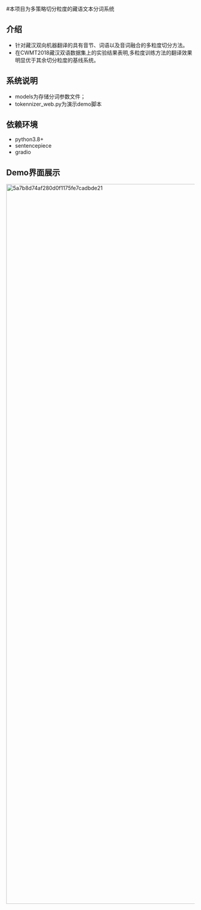 #本项目为多策略切分粒度的藏语文本分词系统
## 介绍
- 针对藏汉双向机器翻译的具有音节、词语以及音词融合的多粒度切分方法。
- 在CWMT2018藏汉双语数据集上的实验结果表明,多粒度训练方法的翻译效果明显优于其余切分粒度的基线系统。
## 系统说明
- models为存储分词参数文件；
- tokennizer_web.py为演示demo脚本
## 依赖环境
- python3.8+
- sentencepiece
- gradio
## Demo界面展示
<img width="1920" alt="5a7b8d74af280d0f1175fe7cadbde21" src="https://github.com/Shajiu/NaturalLanguageProcessing/assets/31726161/caa8eb4a-b3e9-4035-a438-7360ae95c959">


